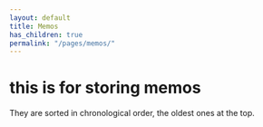 ```yaml
---
layout: default
title: Memos
has_children: true
permalink: "/pages/memos/"
---
```



# this is for storing memos

They are sorted in chronological order, the oldest ones at the top.
